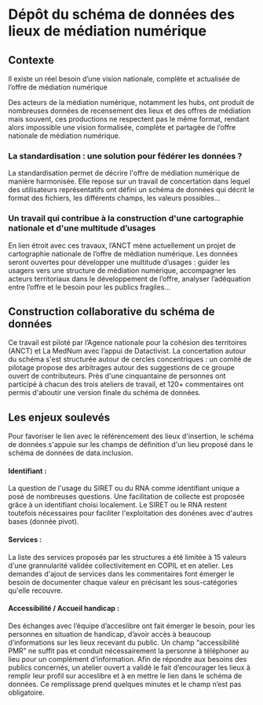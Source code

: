 # Dépôt du schéma de données des lieux de médiation numérique


## Contexte
Il existe un réel besoin d’une vision nationale, complète et actualisée de l’offre de médiation numérique

Des acteurs de la médiation numérique, notamment les hubs, ont produit de nombreuses données de recensement des lieux et des offres de médiation mais souvent, ces productions ne respectent pas le même format, rendant alors impossible une vision formalisée, complète et partagée de l’offre nationale de médiation numérique. 

### La standardisation : une solution pour fédérer les données ?

La standardisation permet de décrire l'offre de médiation numérique de manière harmonisée. Elle repose sur un travail de concertation dans lequel des utilisateurs représentatifs ont défini un schéma de données qui décrit le format des fichiers, les différents champs, les valeurs possibles…

### Un travail qui contribue à la construction d'une cartographie nationale et d'une multitude d’usages

En lien étroit avec ces travaux, l’ANCT mène actuellement un projet de cartographie nationale de l’offre de médiation numérique. Les données seront ouvertes pour développer une multitude d’usages : guider les usagers vers une structure de médiation numérique, accompagner les acteurs territoriaux dans le développement de l’offre, analyser l’adéquation entre l’offre et le besoin pour les publics fragiles…

## Construction collaborative du schéma de données 

Ce travail est piloté par l’Agence nationale pour la cohésion des territoires (ANCT) et La MedNum avec l’appui de Datactivist. La concertation autour du schéma s'est structurée autour de cercles concentriques : un comité de pilotage propose des arbitrages autour des suggestions de ce groupe ouvert de contributeurs. Près d'une cinquantaine de personnes ont participé à chacun des trois ateliers de travail, et 120+ commentaires ont permis d'aboutir une version finale du schéma de données.

## Les enjeux soulevés 

Pour favoriser le lien avec le référencement des lieux d'insertion, le schéma de données s'appuie sur les champs de définition d'un lieu proposé dans le schéma de données de data.inclusion. 

#### Identifiant : 
La question de l'usage du SIRET ou du RNA comme identifiant unique a posé de nombreuses questions. Une facilitation de collecte est proposée grâce à un identifiant choisi localement. Le SIRET ou le RNA restent toutefois nécessaires pour faciliter l'exploitation des donénes avec d'autres bases (donnée pivot). 
#### Services : 
La liste des services proposés par les structures a été limitée à 15 valeurs d'une grannularité validée collectivitement en COPIL et en atelier. Les demandes d'ajout de services dans les commentaires font émerger le besoin de documenter chaque valeur en précisant les sous-catégories qu'elle recouvre.
#### Accessibilité / Accueil handicap : 
Des échanges avec l’équipe d’acceslibre ont fait émerger le besoin, pour les personnes en situation de handicap, d’avoir accès à beaucoup d’informations sur les lieux recevant du public. Un champ “accessibilité PMR” ne suffit pas et conduit nécessairement la personne à téléphoner au lieu pour un complément d’information. 
Afin de répondre aux besoins des publics concernés, un atelier ouvert a validé le fait d’encourager les lieux à remplir leur profil sur acceslibre et à en mettre le lien dans le schéma de données. 
Ce remplissage prend quelques minutes et le champ n’est pas obligatoire. 
